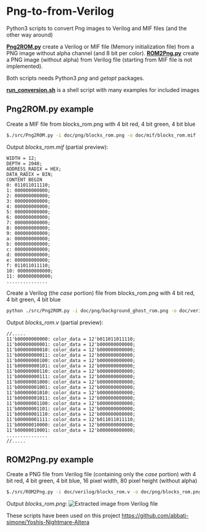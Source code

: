 # Png-to-from-Verilog
Python3 scripts to convert Png images to Verilog and MIF files (and the other way around)

[**Png2ROM.py**](https://github.com/abbati-simone/Png-to-from-Verilog/blob/master/src/Png2ROM.py) create a Verilog or MIF file (Memory initialization file) from a PNG image without alpha channel (and 8 bit per color).
[**ROM2Png.py**](https://github.com/abbati-simone/Png-to-from-Verilog/blob/master/src/ROM2Png.py) create a PNG image (without alpha) from Verilog file (starting from MIF file is not implemented).

Both scripts needs Python3 *png* and *getopt* packages.

[**run_conversion.sh**](https://github.com/abbati-simone/Png-to-from-Verilog/blob/master/src/run_conversion.sh) is a shell script with many examples for included images

Png2ROM.py example
------------------
Create a MIF file from blocks_rom.png with 4 bit red, 4 bit green, 4 bit blue
```bash
$./src/Png2ROM.py -i doc/png/blocks_rom.png -o doc/mif/blocks_rom.mif -f quartus -b 444
```
Output *blocks_rom.mif* (partial preview):
```
WIDTH = 12;
DEPTH = 2048;
ADDRESS_RADIX = HEX;
DATA_RADIX = BIN;
CONTENT BEGIN
0: 011011011110;
1: 000000000000;
2: 000000000000;
3: 000000000000;
4: 000000000000;
5: 000000000000;
6: 000000000000;
7: 000000000000;
8: 000000000000;
9: 000000000000;
a: 000000000000;
b: 000000000000;
c: 000000000000;
d: 000000000000;
e: 000000000000;
f: 011011011110;
10: 000000000000;
11: 000000000000;
...............
```

Create a Verilog (the *case* portion) file from blocks_rom.png with 4 bit red, 4 bit green, 4 bit blue
```bash
python ./src/Png2ROM.py -i doc/png/background_ghost_rom.png -o doc/verilog/background_ghost_rom.v -f verilog -b 565
```
Output *blocks_rom.v* (partial preview):
```
//.....
11'b00000000000: color_data = 12'b011011011110;
11'b00000000001: color_data = 12'b000000000000;
11'b00000000010: color_data = 12'b000000000000;
11'b00000000011: color_data = 12'b000000000000;
11'b00000000100: color_data = 12'b000000000000;
11'b00000000101: color_data = 12'b000000000000;
11'b00000000110: color_data = 12'b000000000000;
11'b00000000111: color_data = 12'b000000000000;
11'b00000001000: color_data = 12'b000000000000;
11'b00000001001: color_data = 12'b000000000000;
11'b00000001010: color_data = 12'b000000000000;
11'b00000001011: color_data = 12'b000000000000;
11'b00000001100: color_data = 12'b000000000000;
11'b00000001101: color_data = 12'b000000000000;
11'b00000001110: color_data = 12'b000000000000;
11'b00000001111: color_data = 12'b011011011110;
11'b00000010000: color_data = 12'b000000000000;
11'b00000010001: color_data = 12'b000000000000;
...............
//.....
```

ROM2Png.py example
------------------
Create a PNG file from Verilog file (containing only the *case* portion) with 4 bit red, 4 bit green, 4 bit blue, 16 pixel width, 80 pixel height (without alpha)
```bash
$./src/ROM2Png.py -i doc/verilog/blocks_rom.v -o doc/png/blocks_rom.png -f verilog -b 444 -x 16 -y 80
```
Output *blocks_rom.png*:
![Extracted image from Verilog file](https://github.com/abbati-simone/Png-to-from-Verilog/blob/master/doc/png/blocks_rom.png "Extracted image from Verilog file")

These scripts have been used on this project https://github.com/abbati-simone/Yoshis-Nightmare-Altera


